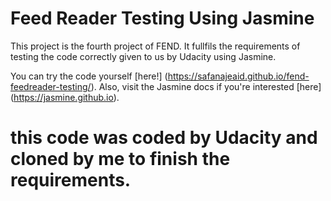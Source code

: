 # Feed Reader Testing Using Jasmine

This project is the fourth project of FEND. It fullfils the requirements of testing the code correctly given to us by Udacity using Jasmine.

You can try the code yourself [here!] (https://safanajeaid.github.io/fend-feedreader-testing/).
Also, visit the Jasmine docs if you're interested [here] (https://jasmine.github.io).

# this code was coded by Udacity and cloned by me to finish the requirements.
